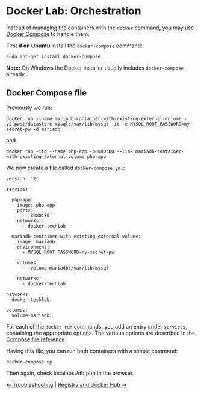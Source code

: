 # Docker Lab: Orchestration

Instead of managing the containers with the `docker` command, you may use [Docker Compose](https://docs.docker.com/compose/) to handle them.

First **if on Ubuntu** install the `docker-compose` command:

```
sudo apt-get install docker-compose
```

**Note:** On Windows the Docker installer usually includes `docker-compose` already.

## Docker Compose file

Previously we run:

```
docker run --name mariadb-container-with-existing-external-volume -v$(pwd)/datastore-mysql:/var/lib/mysql -it -e MYSQL_ROOT_PASSWORD=my-secret-pw -d mariadb
```

and

```
docker run -itd --name php-app -p8080:80 --link mariadb-container-with-existing-external-volume php-app
```

We now create a file called `docker-compose.yml`:

```
version: '2'

services:

  php-app:
    image: php-app
    ports:
      - '8080:80'
    networks:
      - docker-techlab

  mariadb-container-with-existing-external-volume:
    image: mariadb
    environment:
      - MYSQL_ROOT_PASSWORD=my-secret-pw

    volumes:
      - 'volume-mariadb:/var/lib/mysql'

    networks:
      - docker-techlab

networks:
  docker-techlab:

volumes:
  volume-mariadb:
```

For each of the `docker run` commands, you add an entry under `services`, containing the appropriate options. The various options are described in the [Compose file reference](https://docs.docker.com/compose/compose-file/).

Having this file, you can run both containers with a simple command:

```
docker-compose up
```

Then again, check localhost/db.php in the browser.

[← Troubleshooting](12_troubleshooting.md) |
[Registry and Docker Hub →](14_dockerhub.md)
